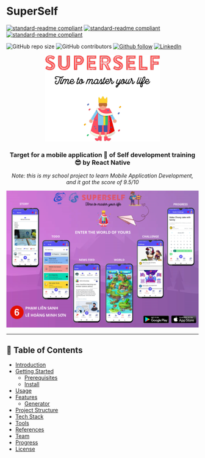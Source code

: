 <h1>SuperSelf</h3>

[![standard-readme compliant](https://img.shields.io/badge/self%20development-mobile-brightgreen.svg?style=flat-square)](https://github.com/lhmson/SuperSelf)
[![standard-readme compliant](https://img.shields.io/badge/react%20native-61dafb.svg?style=flat-square)](https://reactnative.dev/)
[![standard-readme compliant](https://img.shields.io/badge/firebase-f8ac2b.svg?style=flat-square)](https://firebase.google.com/)

![GitHub repo size](https://img.shields.io/github/repo-size/lhmson/SuperSelf)
![GitHub contributors](https://img.shields.io/github/contributors/lhmson/SuperSelf) <!--![GitHub stars](https://img.shields.io/github/stars/lhmson/SuperSelf)
![GitHub forks](https://img.shields.io/github/forks/lhmson/SuperSelf)-->
[![Github follow](https://img.shields.io/github/followers/lhmson?label=Follow&style=social)](https://github.com/lhmson)
[![LinkedIn](https://img.shields.io/badge/-LinkedIn-black.svg?logo=linkedin&color=blue)](https://linkedin.com/in/leesown)

<p align="center">
 <img src="https://github.com/lhmson/SuperSelf/blob/master/src/utils/superself-logo.png?raw=true" alt="SuperSelf logo"></a>
</p>

<h3 align="center">Target for a mobile application 🎯 of Self development training 😎 by React Native</h3>

<p align="center"><i>Note: this is my school project to learn Mobile Application Development, and it got the score of 9.5/10</i></p>

<p align="center">
 <img src="https://github.com/lhmson/SuperSelf/blob/master/assets/PosterOffical.png?raw=true" alt="SuperSelf logo"></a>
</p>

---

## 📝 Table of Contents

- [Introduction](#introduction)
- [Getting Started](#getting_started)
	- [Prerequisites](#prerequisites)
	- [Install](#install)
- [Usage](#usage)
- [Features](#features)
	- [Generator](#generator)
- [Project Structure](#project-structure)
- [Tech Stack](#tech-stack)
- [Tools](#tools)
- [References](#references)
- [Team](#team)
- [Progress](#progress)
- [License](#license)
<!--
## Introduction

Standard Readme started with the issue originally posed by [@maxogden](https://github.com/maxogden) over at [feross/standard](https://github.com/feross/standard) in [this issue](https://github.com/feross/standard/issues/141), about whether or not a tool to standardize readmes would be useful. A lot of that discussion ended up in [zcei's standard-readme](https://github.com/zcei/standard-readme/issues/1) repository. While working on maintaining the [IPFS](https://github.com/ipfs) repositories, I needed a way to standardize Readmes across that organization. This specification started as a result of that.

> Your documentation is complete when someone can use your module without ever
having to look at its code. This is very important. This makes it possible for
you to separate your module's documented interface from its internal
implementation (guts). This is good because it means that you are free to
change the module's internals as long as the interface remains the same.

> Remember: the documentation, not the code, defines what a module does.

~ [Ken Williams, Perl Hackers](http://mathforum.org/ken/perl_modules.html#document)

Writing READMEs is way too hard, and keeping them maintained is difficult. By offloading this process - making writing easier, making editing easier, making it clear whether or not an edit is up to spec or not - you can spend less time worrying about whether or not your initial documentation is good, and spend more time writing and using code.

By having a standard, users can spend less time searching for the information they want. They can also build tools to gather search terms from descriptions, to automatically run example code, to check licensing, and so on.

The goals for this repository are:

1. A well defined **specification**. This can be found in the [Spec document](spec.md). It is a constant work in progress; please open issues to discuss changes.
2. **An example README**. This Readme is fully standard-readme compliant, and there are more examples in the `example-readmes` folder.
3. A **linter** that can be used to look at errors in a given Readme. Please refer to the [tracking issue](https://github.com/RichardLitt/standard-readme/issues/5).
4. A **generator** that can be used to quickly scaffold out new READMEs. See [generator-standard-readme](https://github.com/RichardLitt/generator-standard-readme).
5. A **compliant badge** for users. See [the badge](#badge).

## Prerequisites

This project uses [node](http://nodejs.org) and [npm](https://npmjs.com). Go check them out if you don't have them locally installed.

```sh
$ npm install --global standard-readme-spec
```

## Install

This project uses [node](http://nodejs.org) and [npm](https://npmjs.com). Go check them out if you don't have them locally installed.

```sh
$ npm install --global standard-readme-spec
```

## Usage

This project uses [node](http://nodejs.org) and [npm](https://npmjs.com). Go check them out if you don't have them locally installed.

```sh
$ npm install --global standard-readme-spec
```

## Features

This is only a documentation package. You can print out [spec.md](spec.md) to your console:

```sh
$ standard-readme-spec
# Prints out the standard-readme spec
```

### Generator

To use the generator, look at [generator-standard-readme](https://github.com/RichardLitt/generator-standard-readme). There is a global executable to run the generator in that package, aliased as `standard-readme`.

## Project Structure

Put the information there

## Badge

If your README is compliant with Standard-Readme and you're on GitHub, it would be great if you could add the badge. This allows people to link back to this Spec, and helps adoption of the README. The badge is **not required**.

[![standard-readme compliant](https://img.shields.io/badge/readme%20style-standard-brightgreen.svg?style=flat-square)](https://github.com/RichardLitt/standard-readme)

To add in Markdown format, use this code:

```
[![standard-readme compliant](https://img.shields.io/badge/readme%20style-standard-brightgreen.svg?style=flat-square)](https://github.com/RichardLitt/standard-readme)
```

## Tech Stack

To see how the specification has been applied, see the [example-readmes](example-readmes/).

## Tools

To see how the specification has been applied, see the [example-readmes](example-readmes/).

## References

- [Art of Readme](https://github.com/noffle/art-of-readme) - 💌 Learn the art of writing quality READMEs.
- [open-source-template](https://github.com/davidbgk/open-source-template/) - A README template to encourage open-source contributions.

## Contributing

Feel free to dive in! [Open an issue](https://github.com/RichardLitt/standard-readme/issues/new) or submit PRs.

Standard Readme follows the [Contributor Covenant](http://contributor-covenant.org/version/1/3/0/) Code of Conduct.

### Team

This project exists thanks to all the people who contribute. 
<a href="https://github.com/RichardLitt/standard-readme/graphs/contributors"><img src="https://opencollective.com/standard-readme/contributors.svg?width=890&button=false" /></a>

## Progress

Something about plans, cycles,... to keep details

## License

[MIT](LICENSE) © Richard Littauer
-->

